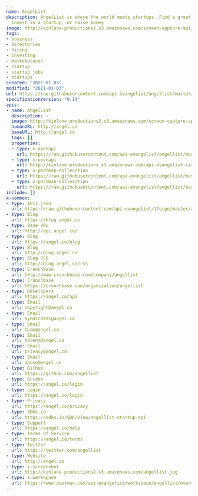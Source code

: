 ```yaml
---
name: AngelList
description: AngelList is where the world meets startups. Find a great startup job,
  invest in a startup, or raise money
image: http://kinlane-productions2.s3.amazonaws.com/screen-capture-api/339-angellist.jpg
tags:
- business
- directories
- hiring
- investing
- marketplaces
- startup
- startup jobs
- startups
created: "2021-01-03"
modified: "2021-01-03"
url: https://raw.githubusercontent.com/api-evangelist/angellist/master/apis.json
specificationVersion: "0.14"
apis:
- name: AngelList
  description: ~
  image: http://kinlane-productions2.s3.amazonaws.com/screen-capture-api/339-angellist.jpg
  humanURL: http://angel.co
  baseURL: http://angel.co
  tags: []
  properties:
  - type: x-openapi
    url: https://raw.githubusercontent.com/api-evangelist/angellist/master/angellist-openapi.json
  - type: x-openapi
    url: http://kinlane-productions.s3.amazonaws.com/api-evangelist-site/company/openapis/angellist.json
  - type: x-postman-collecction
    url: https://raw.githubusercontent.com/api-evangelist/angellist/master/angellist-postman-collection.json
  - type: x-postman-collecction
    url: https://raw.githubusercontent.com/api-evangelist/angellist/master/angellist-postman-collection.json
include: []
x-common:
- type: APIs.json
  url: https://raw.githubusercontent.com/api-evangelist/1forge/master/apis.json
- type: Blog
  url: https://blog.angel.co
- type: Base URL
  url: http://api.angel.co/
- type: Blog
  url: https://angel.co/blog
- type: Blog
  url: http://blog.angel.co
- type: Blog RSS
  url: http://blog.angel.co/rss
- type: Crunchbase
  url: http://www.crunchbase.com/company/angellist
- type: Crunchbase
  url: https://crunchbase.com/organization/angellist
- type: Developers
  url: https://angel.co/api
- type: Email
  url: copyright@angel.co
- type: Email
  url: syndicates@angel.co
- type: Email
  url: team@angel.co
- type: Email
  url: talent@angel.co
- type: Email
  url: privacy@angel.co
- type: Email
  url: abuse@angel.co
- type: Github
  url: https://github.com/angellist
- type: Guides
  url: https://angel.co/login
- type: Login
  url: https://angel.co/login
- type: Privacy
  url: https://angel.co/privacy
- type: SDKs.io
  url: https://sdks.io/SDK/View/angellist-startup-api
- type: Support
  url: https://angel.co/help
- type: Terms Of Service
  url: https://angel.co/terms
- type: Twitter
  url: https://twitter.com/angellist
- type: Website
  url: http://angel.co
- type: x-screenshot
  url: http://kinlane-productions2.s3.amazonaws.com/angellist.jpg
- type: x-workspace
  url: https://www.postman.com/api-evangelist/workspace/angellist/overview
...
```

